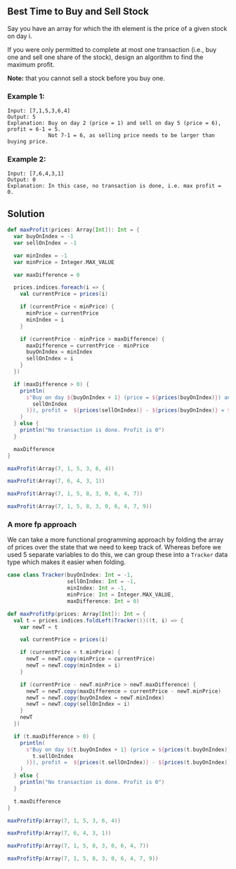 ## Best Time to Buy and Sell Stock

Say you have an array for which the ith element is the price of a given stock on day i.

If you were only permitted to complete at most one transaction (i.e., buy one and sell one share of the stock), design an algorithm to find the maximum profit.

**Note:** that you cannot sell a stock before you buy one.

### Example 1:

```
Input: [7,1,5,3,6,4]
Output: 5
Explanation: Buy on day 2 (price = 1) and sell on day 5 (price = 6), profit = 6-1 = 5.
             Not 7-1 = 6, as selling price needs to be larger than buying price.
```
 
### Example 2:

```
Input: [7,6,4,3,1]
Output: 0
Explanation: In this case, no transaction is done, i.e. max profit = 0.
```

## Solution

```scala mdoc
def maxProfit(prices: Array[Int]): Int = {
  var buyOnIndex = -1
  var sellOnIndex = -1

  var minIndex = -1
  var minPrice = Integer.MAX_VALUE

  var maxDifference = 0

  prices.indices.foreach(i => {
    val currentPrice = prices(i)

    if (currentPrice < minPrice) {
      minPrice = currentPrice
      minIndex = i
    }

    if (currentPrice - minPrice > maxDifference) {
      maxDifference = currentPrice - minPrice
      buyOnIndex = minIndex
      sellOnIndex = i
    }
  })

  if (maxDifference > 0) {
    println(
      s"Buy on day ${buyOnIndex + 1} (price = ${prices(buyOnIndex)}) and sell on day ${sellOnIndex + 1} (price = ${prices(
        sellOnIndex
      )}), profit =  ${prices(sellOnIndex)} - ${prices(buyOnIndex)} = ${maxDifference}"
    )
  } else {
    println("No transaction is done. Profit is 0")
  }

  maxDifference
}
```

```scala mdoc
maxProfit(Array(7, 1, 5, 3, 6, 4))

maxProfit(Array(7, 6, 4, 3, 1))

maxProfit(Array(7, 1, 5, 8, 3, 0, 6, 4, 7))

maxProfit(Array(7, 1, 5, 8, 3, 0, 6, 4, 7, 9))
```

### A more fp approach

We can take a more functional programming approach by folding the array of prices over the state that we need to keep
track of. Whereas before we used 5 separate variables to do this, we can group these into a `Tracker` data type which 
makes it easier when folding.

```scala mdoc
case class Tracker(buyOnIndex: Int = -1,
                   sellOnIndex: Int = -1,
                   minIndex: Int = -1,
                   minPrice: Int = Integer.MAX_VALUE,
                   maxDifference: Int = 0)

def maxProfitFp(prices: Array[Int]): Int = {
  val t = prices.indices.foldLeft(Tracker())((t, i) => {
    var newT = t

    val currentPrice = prices(i)

    if (currentPrice < t.minPrice) {
      newT = newT.copy(minPrice = currentPrice)
      newT = newT.copy(minIndex = i)
    }

    if (currentPrice - newT.minPrice > newT.maxDifference) {
      newT = newT.copy(maxDifference = currentPrice - newT.minPrice)
      newT = newT.copy(buyOnIndex = newT.minIndex)
      newT = newT.copy(sellOnIndex = i)
    }
    newT
  })

  if (t.maxDifference > 0) {
    println(
      s"Buy on day ${t.buyOnIndex + 1} (price = ${prices(t.buyOnIndex)}) and sell on day ${t.sellOnIndex + 1} (price = ${prices(
        t.sellOnIndex
      )}), profit =  ${prices(t.sellOnIndex)} - ${prices(t.buyOnIndex)} = ${t.maxDifference}"
    )
  } else {
    println("No transaction is done. Profit is 0")
  }

  t.maxDifference
}
```

```scala mdoc
maxProfitFp(Array(7, 1, 5, 3, 6, 4))

maxProfitFp(Array(7, 6, 4, 3, 1))

maxProfitFp(Array(7, 1, 5, 8, 3, 0, 6, 4, 7))

maxProfitFp(Array(7, 1, 5, 8, 3, 0, 6, 4, 7, 9))
```
